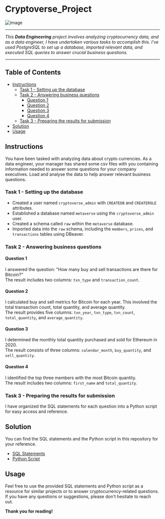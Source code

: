 # Cryptoverse_Project

![image](https://github.com/ChidimmaIdika/Cryptoverse_Project/assets/137975543/8be403b9-b0a2-45bf-95a7-94c575c27a49)

---

*This **Data Engineering** project involves analyzing cryptocurrency data, and as a data engineer, I have undertaken various tasks to accomplish this. I've used PostgreSQL to set up a database, imported relevant data, and executed SQL queries to answer crucial business questions.*

---

## Table of Contents
- [Instructions](#instructions)
    - [Task 1 - Setting up the database](#task-1---setting-up-the-database)
    - [Task 2 - Answering business questions](#task-2---answering-business-questions)
        - [Question 1](#question-1)
        - [Question 2](#question-2)
        - [Question 3](#question-3)
        - [Question 4](#question-4)
    - [Task 3 - Preparing the results for submission](#task-3---preparing-the-results-for-submission)
- [Solution](#solution)
- [Usage](#usage)


## Instructions
You have been tasked with analyzing data about crypto currencies. As a data engineer, your manager has shared some csv files with you containing information needed to answer some questions for your company executives. Load and analyse the data to help answer relevant business questions.

### Task 1 - Setting up the database

- Created a user named `cryptoverse_admin` with `CREATEDB` and `CREATEROLE` attributes.
- Established a database named `metaverse` using the `cryptoverse_admin` user.
- Created a schema called `raw` within the `metaverse` database.
- Imported data into the `raw` schema, including the `members`, `prices`, and `transactions` tables using DBeaver.

### Task 2 - Answering business questions

#### Question 1
I answered the question: "How many buy and sell transactions are there for Bitcoin?"    
The result includes two columns: `txn_type` and `transaction_count`.

#### Question 2
I calculated buy and sell metrics for Bitcoin for each year. This involved the total transaction count, total quantity, and average quantity.    
The result provides five columns: `txn_year`, `txn_type`, `txn_count`, `total_quantity`, and `average_quantity`.

#### Question 3
I determined the monthly total quantity purchased and sold for Ethereum in 2020.    
The result consists of three columns: `calendar_month`, `buy_quantity`, and `sell_quantity`.

#### Question 4
I identified the top three members with the most Bitcoin quantity.    
The result includes two columns: `first_name` and `total_quantity`.

### Task 3 - Preparing the results for submission

I have organized the SQL statements for each question into a Python script for easy access and reference.

## Solution

You can find the SQL statements and the Python script in this repository for your reference.

- [SQL Statements](https://github.com/ChidimmaIdika/Cryptoverse_Project/blob/Chidimma/Cryptoverse%20Project.sql)
- [Python Script](https://github.com/ChidimmaIdika/Cryptoverse_Project/blob/Chidimma/Chidimma_Idika.py)

## Usage

Feel free to use the provided SQL statements and Python script as a resource for similar projects or to answer cryptocurrency-related questions.    
If you have any questions or suggestions, please don't hesitate to reach out.

**Thank you for reading!**

